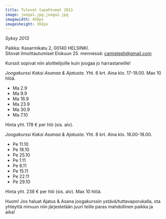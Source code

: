 ```yaml
---
title: Tulevat tapahtumat 2013
image: jooga1.jpg,jooga2.jpg
imagewidth: 450px
imagesheight: 302px
---
```


_Syksy 2013_

Paikka: Kasarmikatu 2, 00140 HELSINKI. 
<br/> Sitovat ilmoittautumiset Elokuun 25. mennessä: camisteph@gmail.com

Kurssit sopivat niin aloittelijoille kuin joogaa jo harrastaneille!

*Joogakurssi Kaksi Asanaa & Ajatusta*. Yht. 6 krt. Aina klo. 17-19.00. Max 10 hlöä.

* Ma 2.9 
* Ma 9.9
* Ma 16.9
* Ma 23.9
* Ma 30.9
* Ma 7.10


Hinta yht. 178 € per hlö (sis. alv). 

*Joogakurssi Kaksi Asanaa & Ajatusta*. Yht. 8 krt. Aina klo. 16.00-18.00.

* Pe 11.10
* Pe 18.10
* Pe 25.10
* Pe 1.11
* Pe 8.11
* Pe 15.11
* Pe 22.11
* Pe 29.10

Hinta yht. 238 € per hlö (sis. alv). Max 10 hlöä.

Huom! Jos haluat Ajatus & Asana joogakurssin ystävä/tuttavaporukalla, ota yhteyttä minuun niin järjestetään juuri teille paras mahdollinen paikka ja aika!
